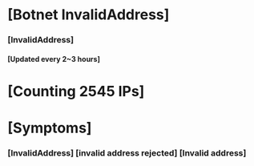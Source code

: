 # [Botnet InvalidAddress]
### [InvalidAddress]
#### [Updated every 2~3 hours]

# [Counting 2545 IPs]

# [Symptoms] 

###   [InvalidAddress] [invalid address rejected] [Invalid address]
